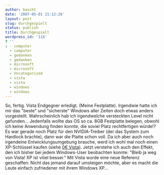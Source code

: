 ```yaml
---
author: bascht
date: '2007-05-01 21:12:26'
layout: post
slug: durchgespielt
status: publish
title: Durchgespielt
wordpress_id: '116'
? ''
: - computer
  - computer
  - gedanken
  - gedanken
  - microsoft
  - microsoft
  - Uncategorized
  - vista
  - vista
  - windows
  - windows
---
```


So, fertig. Vista Endgegner erledigt. (Meine Festplatte). Irgendwie
hatte ich mir das "beste" und "sicherste" Windows aller Zeiten doch
etwas anders vorgestellt. Wahrscheinlich hab ich irgendwelche
versteckten Level nicht gefunden... Jedenfalls wollte das OS so ca.
8GB Festplatte belegen, obwohl ich keine Anwendung finden konnte,
die soviel Platz rechtfertigen würde!? Es war gerade noch Platz für
den NVIDIA-Treiber (der das System zum Hardlock brachte), dann war
die Platte schon voll. Da ich aber auch noch irgendeine
Entwicklungsumgebung brauche, werd ich wohl mal noch einen
XP-Schlüssel kaufen (siehe
[0€ Vista](http://www.bascht.com/2007/04/27/0-euro-vista/)). Jetzt
verstehe ich auch den Effekt, den ich bisher bei jedem Windows-User
beobachten konnte: "Bleib ja weg von Vista! XP ist viiiel besser."
Mit Vista wurde eine neue Referenz geschaffen: Nicht das jemand
darauf umsteigen möchte, aber es macht die Leute einfach
zufriedener mit ihrem Windows XP...


